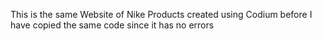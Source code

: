 This is the same Website of Nike Products created using Codium before
I have copied the same code since it has no errors
